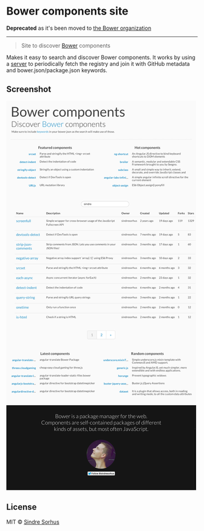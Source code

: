 # Bower components site

**Deprecated** as it's been moved to [the Bower organization](https://github.com/bower/search)

---

> Site to discover [Bower](http://bower.io) components

Makes it easy to search and discover Bower components. It works by using a [server](https://github.com/bower/search-server) to periodically fetch the registry and join it with GitHub metadata and bower.json/package.json keywords.


## Screenshot

![](screenshot.png)


## License

MIT © [Sindre Sorhus](http://sindresorhus.com)

